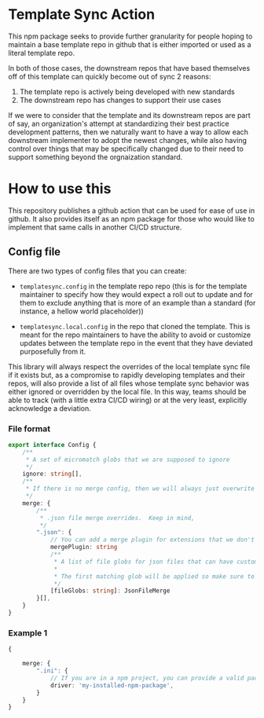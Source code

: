 # Template Sync Action

This npm package seeks to provide further granularity for people hoping to maintain a base template repo in github that
is either imported or used as a literal template repo.

In both of those cases, the downstream repos that have based themselves off of this template can quickly become out of sync
2 reasons: 

1. The template repo is actively being developed with new standards
2. The downstream repo has changes to support their use cases

If we were to consider that the template and its downstream repos are part of say, an organization's attempt at standardizing their
best practice development patterns, then we naturally want to have a way to allow each downstream implementer to adopt the newest
changes, while also having control over things that may be specifically changed due to their need to support something beyond the
orgnaization standard.

# How to use this

This repository publishes a github action that can be used for ease of use in github.  It also provides itself as an npm package
for those who would like to implement that same calls in another CI/CD structure.

## Config file

There are two types of config files that you can create: 

* `templatesync.config` in the template repo repo (this is for the template maintainer to specify how they would expect a roll out
    to update and for them to exclude anything that is more of an example than a standard (for instance, a hellow world placeholder))

*  `templatesync.local.config` in the repo that cloned the template.  This is meant for the repo maintainers to have the ability to avoid
    or customize updates between the template repo in the event that they have deviated purposefully from it.

This library will always respect the overrides of the local template sync file if it exists but, as a compromise to rapidly developing
templates and their repos, will also provide a list of all files whose template sync behavior was either ignored or overridden by the local
file.  In this way, teams should be able to track (with a little extra CI/CD wiring) or at the very least, explicitly acknowledge a deviation.

### File format

```typescript
export interface Config {
    /**
     * A set of micromatch globs that we are supposed to ignore
     */
    ignore: string[],
    /**
     * If there is no merge config, then we will always just overwrite the file for the diff
     */
    merge: {
        /**
         * .json file merge overrides.  Keep in mind, 
         */
        ".json": {
            // You can add a merge plugin for extensions that we don't natively support
            mergePlugin: string
            /**
             * A list of file globs for json files that can have custom rules applied
             * 
             * The first matching glob will be applied so make sure to put your defaults last
             */
            [fileGlobs: string]: JsonFileMerge
        }[],
    }
}
```

### Example 1

```typescript
{

    merge: {
        ".ini": {
            // If you are in a npm project, you can provide a valid pacakge or .js file to run
            driver: 'my-installed-npm-package',
        }
    }
}





